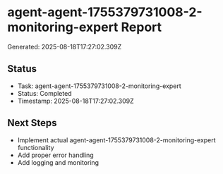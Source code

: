 # agent-agent-1755379731008-2-monitoring-expert Report

Generated: 2025-08-18T17:27:02.309Z

## Status
- Task: agent-agent-1755379731008-2-monitoring-expert
- Status: Completed
- Timestamp: 2025-08-18T17:27:02.309Z

## Next Steps
- Implement actual agent-agent-1755379731008-2-monitoring-expert functionality
- Add proper error handling
- Add logging and monitoring
